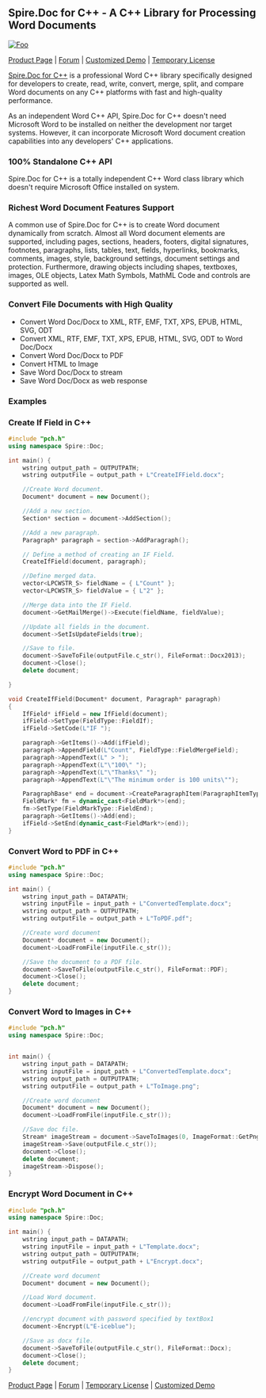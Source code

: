 ## Spire.Doc for C++ - A C++ Library for Processing Word Documents

[![Foo](https://i.imgur.com/T2ogReo.png)](https://www.e-iceblue.com/Introduce/doc-for-CPP.html)

[Product Page](https://www.e-iceblue.com/Introduce/doc-for-CPP.html) |  [Forum](https://www.e-iceblue.com/forum/spire-doc-f6.html) | [Customized Demo](https://www.e-iceblue.com/Misc/customized-demo.html) | [Temporary License](https://www.e-iceblue.com/TemLicense.html)

[Spire.Doc for C++](https://www.e-iceblue.com/Introduce/doc-for-CPP.html) is a professional Word C++ library specifically designed for developers to create, read, write, convert, merge, split, and compare Word documents on any C++ platforms with fast and high-quality performance.

As an independent Word C++ API, Spire.Doc for C++ doesn't need Microsoft Word to be installed on neither the development nor target systems. However, it can incorporate Microsoft Word document creation capabilities into any developers' C++ applications.

### 100% Standalone C++ API

Spire.Doc for C++ is a totally independent C++ Word class library which doesn't require Microsoft Office installed on system.

### Richest Word Document Features Support

A common use of Spire.Doc for C++ is to create Word document dynamically from scratch. Almost all Word document elements are supported, including pages, sections, headers, footers, digital signatures, footnotes, paragraphs, lists, tables, text, fields, hyperlinks, bookmarks, comments, images, style, background settings, document settings and protection. Furthermore, drawing objects including shapes, textboxes, images, OLE objects, Latex Math Symbols, MathML Code and controls are supported as well.

### Convert File Documents with High Quality

- Convert Word Doc/Docx to XML, RTF, EMF, TXT, XPS, EPUB, HTML, SVG, ODT
- Convert XML, RTF, EMF, TXT, XPS, EPUB, HTML, SVG, ODT to Word Doc/Docx
- Convert Word Doc/Docx to PDF 
- Convert HTML to Image
- Save Word Doc/Docx to stream
- Save Word Doc/Docx as web response

### Examples

### Create If Field in C++

```c++
#include "pch.h"
using namespace Spire::Doc;

int main() {
	wstring output_path = OUTPUTPATH;
	wstring outputFile = output_path + L"CreateIFField.docx";

	//Create Word document.
	Document* document = new Document();

	//Add a new section.
	Section* section = document->AddSection();

	//Add a new paragraph.
	Paragraph* paragraph = section->AddParagraph();

	// Define a method of creating an IF Field.
	CreateIfField(document, paragraph);

	//Define merged data.
	vector<LPCWSTR_S> fieldName = { L"Count" };
	vector<LPCWSTR_S> fieldValue = { L"2" };

	//Merge data into the IF Field.
	document->GetMailMerge()->Execute(fieldName, fieldValue);

	//Update all fields in the document.
	document->SetIsUpdateFields(true);

	//Save to file.
	document->SaveToFile(outputFile.c_str(), FileFormat::Docx2013);
	document->Close();
	delete document;

}

void CreateIfField(Document* document, Paragraph* paragraph)
{
	IfField* ifField = new IfField(document);
	ifField->SetType(FieldType::FieldIf);
	ifField->SetCode(L"IF ");

	paragraph->GetItems()->Add(ifField);
	paragraph->AppendField(L"Count", FieldType::FieldMergeField);
	paragraph->AppendText(L" > ");
	paragraph->AppendText(L"\"100\" ");
	paragraph->AppendText(L"\"Thanks\" ");
	paragraph->AppendText(L"\"The minimum order is 100 units\"");

	ParagraphBase* end = document->CreateParagraphItem(ParagraphItemType::FieldMark);
	FieldMark* fm = dynamic_cast<FieldMark*>(end);
	fm->SetType(FieldMarkType::FieldEnd);
	paragraph->GetItems()->Add(end);
	ifField->SetEnd(dynamic_cast<FieldMark*>(end));
}
```

### Convert Word to PDF in C++

```c++
#include "pch.h"
using namespace Spire::Doc;

int main() {
	wstring input_path = DATAPATH;
	wstring inputFile = input_path + L"ConvertedTemplate.docx";
	wstring output_path = OUTPUTPATH;
	wstring outputFile = output_path + L"ToPDF.pdf";

	//Create word document
	Document* document = new Document();
	document->LoadFromFile(inputFile.c_str());

	//Save the document to a PDF file.
	document->SaveToFile(outputFile.c_str(), FileFormat::PDF);
	document->Close();
	delete document;
}
```

### Convert Word to Images in C++

```c++
#include "pch.h"
using namespace Spire::Doc;


int main() {
	wstring input_path = DATAPATH;
	wstring inputFile = input_path + L"ConvertedTemplate.docx";
	wstring output_path = OUTPUTPATH;
	wstring outputFile = output_path + L"ToImage.png";

	//Create word document
	Document* document = new Document();
	document->LoadFromFile(inputFile.c_str());

	//Save doc file.
	Stream* imageStream = document->SaveToImages(0, ImageFormat::GetPng());
	imageStream->Save(outputFile.c_str());
	document->Close();
	delete document;
	imageStream->Dispose();
}

```

### Encrypt Word Document in C++

```c++
#include "pch.h"
using namespace Spire::Doc;

int main() {
	wstring input_path = DATAPATH;
	wstring inputFile = input_path + L"Template.docx";
	wstring output_path = OUTPUTPATH;
	wstring outputFile = output_path + L"Encrypt.docx";

	//Create word document
	Document* document = new Document();

	//Load Word document.
	document->LoadFromFile(inputFile.c_str());

	//encrypt document with password specified by textBox1
	document->Encrypt(L"E-iceblue");

	//Save as docx file.
	document->SaveToFile(outputFile.c_str(), FileFormat::Docx);
	document->Close();
	delete document;
}

```

[Product Page](https://www.e-iceblue.com/Introduce/doc-for-CPP.html)  |  [Forum](https://www.e-iceblue.com/forum/spire-doc-f6.html) | [Temporary License](https://www.e-iceblue.com/TemLicense.html) | [Customized Demo](https://www.e-iceblue.com/Misc/customized-demo.html)

